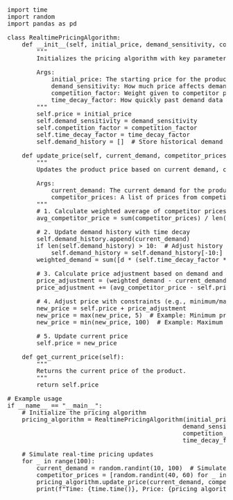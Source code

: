<pre>
import time
import random
import pandas as pd

class RealtimePricingAlgorithm:
    def __init__(self, initial_price, demand_sensitivity, competition_factor, time_decay_factor):
        """
        Initializes the pricing algorithm with key parameters.

        Args:
            initial_price: The starting price for the product.
            demand_sensitivity: How much price affects demand (higher value = more sensitive).
            competition_factor: Weight given to competitor prices in pricing decisions.
            time_decay_factor: How quickly past demand data loses influence.
        """
        self.price = initial_price
        self.demand_sensitivity = demand_sensitivity
        self.competition_factor = competition_factor
        self.time_decay_factor = time_decay_factor
        self.demand_history = []  # Store historical demand data

    def update_price(self, current_demand, competitor_prices):
        """
        Updates the product price based on current demand, competitor prices, and historical data.

        Args:
            current_demand: The current demand for the product.
            competitor_prices: A list of prices from competing products.
        """
        # 1. Calculate weighted average of competitor prices
        avg_competitor_price = sum(competitor_prices) / len(competitor_prices) if competitor_prices else self.price

        # 2. Update demand history with time decay
        self.demand_history.append(current_demand)
        if len(self.demand_history) > 10:  # Adjust history length as needed
            self.demand_history = self.demand_history[-10:]
        weighted_demand = sum([d * (self.time_decay_factor ** i) for i, d in enumerate(self.demand_history[::-1])]) / sum([self.time_decay_factor ** i for i in range(len(self.demand_history))])

        # 3. Calculate price adjustment based on demand and competition
        price_adjustment = (weighted_demand - current_demand) * self.demand_sensitivity 
        price_adjustment += (avg_competitor_price - self.price) * self.competition_factor

        # 4. Adjust price with constraints (e.g., minimum/maximum price)
        new_price = self.price + price_adjustment
        new_price = max(new_price, 5)  # Example: Minimum price of 5
        new_price = min(new_price, 100)  # Example: Maximum price of 100

        # 5. Update current price
        self.price = new_price

    def get_current_price(self):
        """
        Returns the current price of the product.
        """
        return self.price

# Example usage
if __name__ == "__main__":
    # Initialize the pricing algorithm
    pricing_algorithm = RealtimePricingAlgorithm(initial_price=50, 
                                                demand_sensitivity=0.05, 
                                                competition_factor=0.2, 
                                                time_decay_factor=0.8)

    # Simulate real-time pricing updates
    for _ in range(100):
        current_demand = random.randint(10, 100)  # Simulate random demand
        competitor_prices = [random.randint(40, 60) for _ in range(3)]  # Simulate competitor prices
        pricing_algorithm.update_price(current_demand, competitor_prices)
        print(f"Time: {time.time()}, Price: {pricing_algorithm.get_current_price()}")
</pre>
